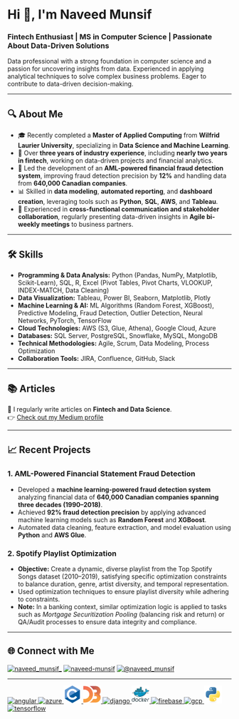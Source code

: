 # Hi 👋, I'm Naveed Munsif
### Fintech Enthusiast | MS in Computer Science | Passionate About Data-Driven Solutions

Data professional with a strong foundation in computer science and a passion for uncovering insights from data.  Experienced in applying analytical techniques to solve complex business problems.  Eager to contribute to data-driven decision-making.

---

## 🔍 About Me
- 🎓 Recently completed a **Master of Applied Computing** from **Wilfrid Laurier University**, specializing in **Data Science and Machine Learning**.
- 💼 Over **three years of industry experience**, including **nearly two years in fintech**, working on data-driven projects and financial analytics.
- 🚀 Led the development of an **AML-powered financial fraud detection system**, improving fraud detection precision by **12%** and handling data from **640,000 Canadian companies**.
- 📊 Skilled in **data modeling**, **automated reporting**, and **dashboard creation**, leveraging tools such as **Python**, **SQL**, **AWS**, and **Tableau**.
- 👥 Experienced in **cross-functional communication and stakeholder collaboration**, regularly presenting data-driven insights in **Agile bi-weekly meetings** to business partners.

---

## 🛠️ Skills
- **Programming & Data Analysis:** Python (Pandas, NumPy, Matplotlib, Scikit-Learn), SQL, R, Excel (Pivot Tables, Pivot Charts, VLOOKUP, INDEX-MATCH, Data Cleaning)
- **Data Visualization:** Tableau, Power BI, Seaborn, Matplotlib, Plotly
- **Machine Learning & AI:** ML Algorithms (Random Forest, XGBoost), Predictive Modeling, Fraud Detection, Outlier Detection, Neural Networks, PyTorch, TensorFlow
- **Cloud Technologies:** AWS (S3, Glue, Athena), Google Cloud, Azure
- **Databases:** SQL Server, PostgreSQL, Snowflake, MySQL, MongoDB
- **Technical Methodologies:** Agile, Scrum, Data Modeling, Process Optimization
- **Collaboration Tools:** JIRA, Confluence, GitHub, Slack

---

## 📚 Articles
📝 I regularly write articles on **Fintech and Data Science**.  
👉 [Check out my Medium profile](https://medium.com/@naveed_munsif)


---

## 📈 Recent Projects

### 1. AML-Powered Financial Statement Fraud Detection
- Developed a **machine learning-powered fraud detection system** analyzing financial data of **640,000 Canadian companies spanning three decades (1990–2018)**.
- Achieved **92% fraud detection precision** by applying advanced machine learning models such as **Random Forest** and **XGBoost**.
- Automated data cleaning, feature extraction, and model evaluation using **Python** and **AWS Glue**.

### 2. Spotify Playlist Optimization
- **Objective:** Create a dynamic, diverse playlist from the Top Spotify Songs dataset (2010–2019), satisfying specific optimization constraints to balance duration, genre, artist diversity, and temporal representation.
- Used optimization techniques to ensure playlist diversity while adhering to constraints.
- **Note:** In a banking context, similar optimization logic is applied to tasks such as *Mortgage Securitization Pooling* (balancing risk and return) or QA/Audit processes to ensure data integrity and compliance.

---

## 🌐 Connect with Me
<a href="https://twitter.com/naveed_munsif_" target="blank"><img align="center" src="https://raw.githubusercontent.com/rahuldkjain/github-profile-readme-generator/master/src/images/icons/Social/twitter.svg" alt="naveed_munsif_" height="30" width="40" /></a>
<a href="https://linkedin.com/in/naveed-munsif" target="blank"><img align="center" src="https://raw.githubusercontent.com/rahuldkjain/github-profile-readme-generator/master/src/images/icons/Social/linked-in-alt.svg" alt="naveed-munsif" height="30" width="40" /></a>
<a href="https://medium.com/@naveed_munsif" target="blank"><img align="center" src="https://raw.githubusercontent.com/rahuldkjain/github-profile-readme-generator/master/src/images/icons/Social/medium.svg" alt="@naveed_munsif" height="30" width="40" /></a>

---

<p align="left"> 
  <a href="https://angular.io" target="_blank" rel="noreferrer"> <img src="https://angular.io/assets/images/logos/angular/angular.svg" alt="angular" width="40" height="40"/> </a> 
  <a href="https://azure.microsoft.com/en-in/" target="_blank" rel="noreferrer"> <img src="https://www.vectorlogo.zone/logos/microsoft_azure/microsoft_azure-icon.svg" alt="azure" width="40" height="40"/> </a> 
  <a href="https://www.cprogramming.com/" target="_blank" rel="noreferrer"> <img src="https://raw.githubusercontent.com/devicons/devicon/master/icons/c/c-original.svg" alt="c" width="40" height="40"/> </a> 
  <a href="https://d3js.org/" target="_blank" rel="noreferrer"> <img src="https://raw.githubusercontent.com/devicons/devicon/master/icons/d3js/d3js-original.svg" alt="d3js" width="40" height="40"/> </a> 
  <a href="https://www.djangoproject.com/" target="_blank" rel="noreferrer"> <img src="https://cdn.worldvectorlogo.com/logos/django.svg" alt="django" width="40" height="40"/> </a> 
  <a href="https://www.docker.com/" target="_blank" rel="noreferrer"> <img src="https://raw.githubusercontent.com/devicons/devicon/master/icons/docker/docker-original-wordmark.svg" alt="docker" width="40" height="40"/> </a> 
  <a href="https://firebase.google.com/" target="_blank" rel="noreferrer"> <img src="https://www.vectorlogo.zone/logos/firebase/firebase-icon.svg" alt="firebase" width="40" height="40"/> </a> 
  <a href="https://cloud.google.com" target="_blank" rel="noreferrer"> <img src="https://www.vectorlogo.zone/logos/google_cloud/google_cloud-icon.svg" alt="gcp" width="40" height="40"/> </a> 
  <a href="https://www.python.org" target="_blank" rel="noreferrer"> <img src="https://raw.githubusercontent.com/devicons/devicon/master/icons/python/python-original.svg" alt="python" width="40" height="40"/> </a> 
  <a href="https://www.tensorflow.org" target="_blank" rel="noreferrer"> <img src="https://www.vectorlogo.zone/logos/tensorflow/tensorflow-icon.svg" alt="tensorflow" width="40" height="40"/> </a> 
</p>
